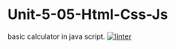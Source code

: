 # Unit-5-05-Html-Css-Js
basic calculator in java script.
[![linter](https://github.com/Oscale/Unit-5-05-Html-Css-Js/workflows/linter/badge.svg)](https://github.com/marketplace/actions/super-linter)
